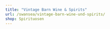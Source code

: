 ```yaml
---
title: "Vintage Barn Wine & Spirits"
url: /swansea/vintage-barn-wine-und-spirits/
shop: Spirituosen
---
```

